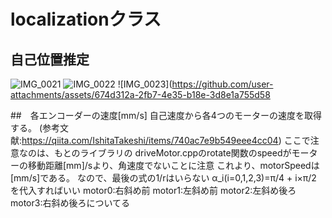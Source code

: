 # localizationクラス

## 自己位置推定
![IMG_0021](https://github.com/user-attachments/assets/427fe9f0-1b9d-4246-9a00-fe7e09002e24)
![IMG_0022](https://github.com/user-attachments/assets/c7d15dc1-eb2a-41bb-bba0-aea56d76df61)
![IMG_0023](https://github.com/user-attachments/assets/674d312a-2fb7-4e35-b18e-3d8e1a755d58

##　各エンコーダーの速度[mm/s]
自己速度から各4つのモーターの速度を取得する。
(参考文献:https://qiita.com/IshitaTakeshi/items/740ac7e9b549eee4cc04)
ここで注意なのは、もとのライブラリの driveMotor.cppのrotate関数のspeedがモーターの移動距離[mm]/sより、角速度でないことに注意 これより、motorSpeedは[mm/s]である。
なので、最後の式の1/rはいらない α_i(i=0,1,2,3)=π/4 + i×π/2　を代入すればいい
motor0:右斜め前 motor1:左斜め前 motor2:左斜め後ろ motor3:右斜め後ろについてる
